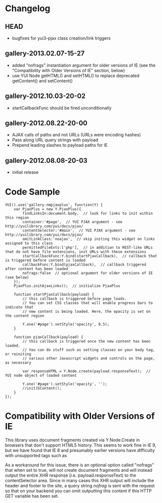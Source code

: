 Changelog
=========

HEAD
----

* bugfixes for yui3-pjax class creation/link triggers

gallery-2013.02.07-15-27
------------------------

* added "nofrags" instantiation argument for older versions of IE (see the "Compatibility with Older Versions of IE" section, below)
* use YUI Node getHTML() and setHTML() to replace deprecated getContent() and setContent()

gallery-2012.10.03-20-02
------------------------

* startCallbackFunc should be fired unconditionally

gallery-2012.08.22-20-00
------------------------

* AJAX calls of paths and not URLs (URLs were encoding hashes)
* Pass along URL query strings with payload
* Prepend leading slashes to payload paths for IE

gallery-2012.08.08-20-03
------------------------

* initial release

Code Sample
===========

	YUI().use('gallery-nmpjaxplus', function(Y) {
		var PjaxPlus = new Y.PjaxPlus({
			findLinksIn:document.body,  // look for links to init within this region
			container:'#page',  // YUI PJAX argument - see http://yuilibrary.com/yui/docs/pjax/
			contentSelector:'#main',  // YUI PJAX argument - see http://yuilibrary.com/yui/docs/pjax/
			omitLinkClass:'noajax',  // skip initing this widget on links assigned to this class
			permittedFileExts:['php'],  // in addition to REST-like URLs that do not have file extensions, init URLs with these extensions
			startCallbackFunc:Y.bind(startPjaxCallback),  // callback that is triggered before content is loaded
			callbackFunc:Y.bind(pjaxCallback),  // callback triggered after content has been loaded
			nofrags:false  // optional argument for older versions of IE (see below)
		});
		PjaxPlus.initAjaxLinks();  // initialize PjaxPlus
	
		function startPjaxCallback(payload) {
			// this callback is triggered before page loads.
			// You can set CSS classes that will enable progress bars to indicate that
			// new content is being loaded. Here, the opacity is set on the content region

			Y.one('#page').setStyle('opacity', 0.5);
		}
	
		function pjaxCallback(payload) {
			// this callback is triggered once the new content has been loaded.
			// You can do stuff such as setting classes on your body tag, or reiniting
			// various other Javascript widgets and controls on the page, as necessary
		
			var responseHTML = Y.Node.create(payload.responseText);  // YUI node object of loaded content
	
			Y.one('#page').setStyle('opacity', '');
			//initJSContent();
		}
	});
	
Compatibility with Older Versions of IE
=======================================

This library uses document fragments created via Y.Node.Create in browsers that don't support HTML5 history. This seems to work fine in IE 9, but we have found that IE 8 and presumably earlier versions have difficulty with unsupported tags such as <audio> and <video>. In these cases, some markup is dropped from the final output.
	
As a workaround for this issue, there is an optional option called "nofrags" that when set to true, will not create document fragments and will instead output the entire XHR response (i.e. payload.responseText) to the contentSelector area. Since in many cases this XHR output will include the header and footer to the site, a query string *nofrag* is sent with the request so that on your backend you can omit outputting this content if this HTTP GET variable has been set.
